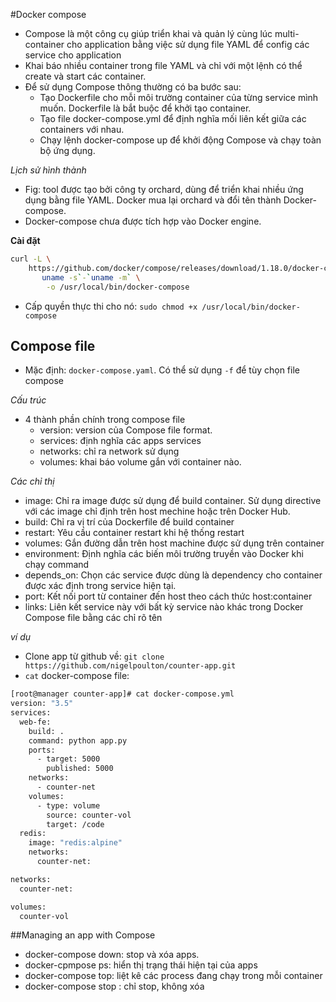 #Docker compose
- Compose là một công cụ giúp triển khai và quản lý cùng lúc multi-container cho application bằng việc sử dụng file YAML để config các service cho application
- Khai báo nhiều container trong file YAML và chỉ với một lệnh có thể create và start các container.
- Để sử dụng Compose thông thường có ba bước sau:
  - Tạo Dockerfile cho mỗi môi trường container của từng service mình muốn. Dockerfile là bắt buộc để khởi tạo container.
  - Tạo file docker-compose.yml để định nghĩa mối liên kết giữa các containers với nhau.
  - Chạy lệnh docker-compose up để khởi động Compose và chạy toàn bộ ứng dụng.

*Lịch sử hình thành*
- Fig: tool được tạo bởi công ty orchard, dùng để triển khai nhiều ứng dụng bằng file YAML. Docker mua lại orchard và đổi tên thành Docker-compose. 
- Docker-compose chưa được tích hợp vào Docker engine.

**Cài đặt**

```sh
curl -L \
	https://github.com/docker/compose/releases/download/1.18.0/docker-compose-`\
	   uname -s`-`uname -m` \
		-o /usr/local/bin/docker-compose
```

- Cấp quyền thực thi cho nó: `sudo chmod +x /usr/local/bin/docker-compose`

## Compose file
- Mặc định: `docker-compose.yaml`. Có thể sử dụng `-f` để tùy chọn file compose

*Cấu trúc*

- 4 thành phần chính trong compose file
  - version:  version của Compose file format.
  - services: định nghĩa các apps services
  - networks: chỉ ra network sử dụng
  - volumes: khai báo volume gắn với container nào.

*Các chỉ thị*

- image: Chỉ ra image được sử dụng để build container. Sử dụng directive với các image chỉ định trên host mechine hoặc trên Docker Hub.
- build: Chỉ ra vị trí của Dockerfile để build container
- restart: Yêu cầu container restart khi hệ thống restart
- volumes: Gắn đường dẫn trên host machine được sử dụng trên container
- environment: Định nghĩa các biến môi trường truyền vào Docker khi chạy command
- depends_on: Chọn các service được dùng là dependency cho container được xác định trong service hiện tại.
- port: Kết nối port từ container đến host theo cách thức host:container
- links: Liên kết service này với bất kỳ service nào khác trong Docker Compose file bằng các chỉ rõ tên

*ví dụ*
- Clone app từ github về: `git clone https://github.com/nigelpoulton/counter-app.git`
- `cat` docker-compose file:

```sh
[root@manager counter-app]# cat docker-compose.yml 
version: "3.5"
services:
  web-fe:
    build: .
    command: python app.py
    ports:
      - target: 5000
        published: 5000
    networks:
      - counter-net
    volumes:
      - type: volume
        source: counter-vol
        target: /code
  redis:
    image: "redis:alpine"
    networks:
      counter-net:

networks:
  counter-net:

volumes:
  counter-vol
```
##Managing an app with Compose
- docker-compose down: stop và xóa apps.
- docker-cpmpose ps: hiển thị trạng thái hiện tại của apps
- docker-compose top: liệt kê các process đang chạy trong mỗi container
- docker-compose stop : chỉ stop, không xóa

